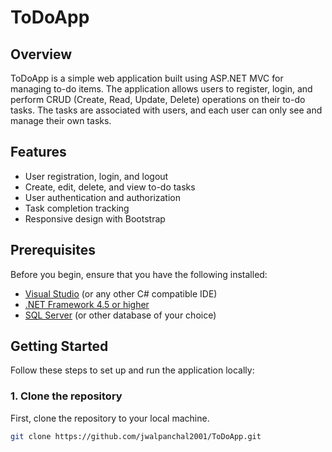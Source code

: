 # ToDoApp

## Overview
ToDoApp is a simple web application built using ASP.NET MVC for managing to-do items. The application allows users to register, login, and perform CRUD (Create, Read, Update, Delete) operations on their to-do tasks. The tasks are associated with users, and each user can only see and manage their own tasks.

## Features

- User registration, login, and logout
- Create, edit, delete, and view to-do tasks
- User authentication and authorization
- Task completion tracking
- Responsive design with Bootstrap

## Prerequisites

Before you begin, ensure that you have the following installed:

- [Visual Studio](https://visualstudio.microsoft.com/) (or any other C# compatible IDE)
- [.NET Framework 4.5 or higher](https://dotnet.microsoft.com/download/dotnet-framework)
- [SQL Server](https://www.microsoft.com/en-us/sql-server) (or other database of your choice)

## Getting Started

Follow these steps to set up and run the application locally:

### 1. Clone the repository

First, clone the repository to your local machine.

```bash
git clone https://github.com/jwalpanchal2001/ToDoApp.git
